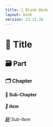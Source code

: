 ```yaml
---
title: 📔 Blank Book
layout: book
version: 23.12.20
---
```


# 📔 Title

## 🗃️ Part

### 🗂️ Chapter

#### 📑 Sub-Chapter

##### 📃 Item

###### #️⃣ Sub-Item